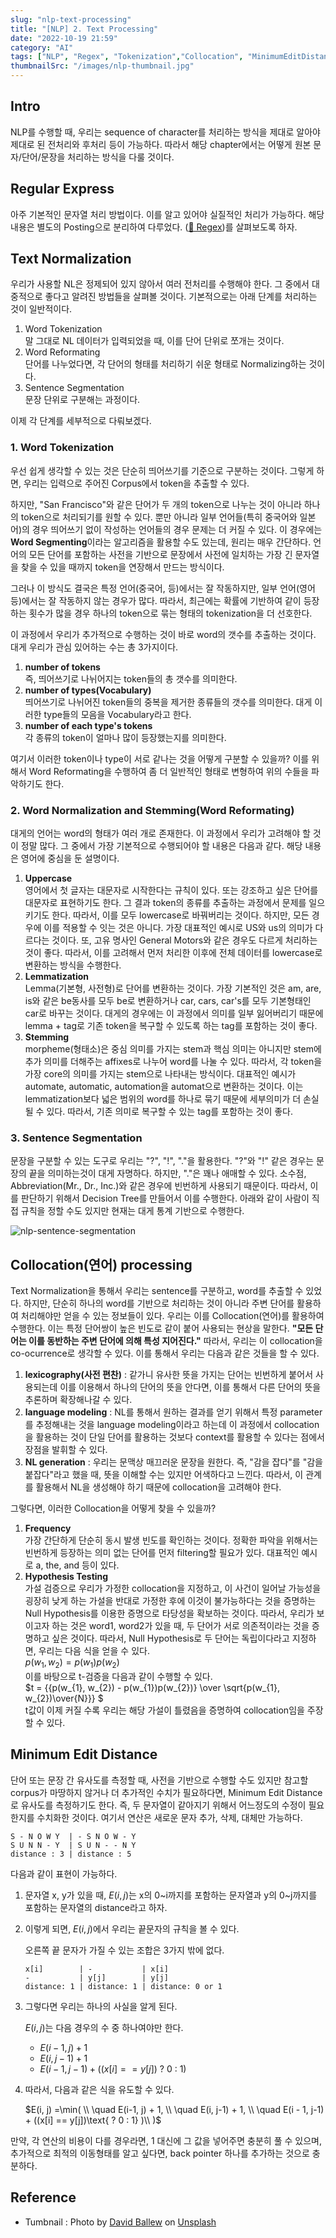 ```yaml
---
slug: "nlp-text-processing"
title: "[NLP] 2. Text Processing"
date: "2022-10-19 21:59"
category: "AI"
tags: ["NLP", "Regex", "Tokenization","Collocation", "MinimumEditDistance"]
thumbnailSrc: "/images/nlp-thumbnail.jpg"
---
```


## Intro

NLP를 수행할 때, 우리는 sequence of character를 처리하는 방식을 제대로 알아야 제대로 된 전처리와 후처리 등이 가능하다. 따라서 해당 chapter에서는 어떻게 원본 문자/단어/문장을 처리하는 방식을 다룰 것이다.

## Regular Express

아주 기본적인 문자열 처리 방법이다. 이를 알고 있어야 실질적인 처리가 가능하다. 해당 내용은 별도의 Posting으로 분리하여 다루었다. ([🔗 Regex](/posts/regex))를 살펴보도록 하자.

## Text Normalization

우리가 사용할 NL은 정제되어 있지 않아서 여러 전처리를 수행해야 한다. 그 중에서 대중적으로 좋다고 알려진 방법들을 살펴볼 것이다. 기본적으로는 아래 단계를 처리하는 것이 일반적이다.

1. Word Tokenization  
   말 그대로 NL 데이터가 입력되었을 때, 이를 단어 단위로 쪼개는 것이다.
2. Word Reformating  
   단어를 나누었다면, 각 단어의 형태를 처리하기 쉬운 형태로 Normalizing하는 것이다.  
3. Sentence Segmentation  
   문장 단위로 구분해는 과정이다.

이제 각 단계를 세부적으로 다뤄보겠다.

### 1. Word Tokenization

우선 쉽게 생각할 수 있는 것은 단순히 띄어쓰기를 기준으로 구분하는 것이다. 그렇게 하면, 우리는 입력으로 주어진 Corpus에서 token을 추출할 수 있다.

하지만, "San Francisco"와 같은 단어가 두 개의 token으로 나누는 것이 아니라 하나의 token으로 처리되기를 원할 수 있다. 뿐만 아니라 일부 언어들(특히 중국어와 일본어)의 경우 띄어쓰기 없이 작성하는 언어들의 경우 문제는 더 커질 수 있다. 이 경우에는 **Word Segmenting**이라는 알고리즘을 활용할 수도 있는데, 원리는 매우 간단하다. 언어의 모든 단어를 포함하는 사전을 기반으로 문장에서 사전에 일치하는 가장 긴 문자열을 찾을 수 있을 때까지 token을 연장해서 만드는 방식이다.

그러나 이 방식도 결국은 특정 언어(중국어, 등)에서는 잘 작동하지만, 일부 언어(영어 등)에서는 잘 작동하지 않는 경우가 많다. 따라서, 최근에는 확률에 기반하여 같이 등장하는 횟수가 많을 경우 하나의 token으로 묶는 형태의 tokenization을 더 선호한다.

이 과정에서 우리가 추가적으로 수행하는 것이 바로 word의 갯수를 추출하는 것이다. 대게 우리가 관심 있어하는 수는 총 3가지이다.

1. **number of tokens**  
   즉, 띄어쓰기로 나뉘어지는 token들의 총 갯수를 의미한다.
2. **number of types(Vocabulary)**  
   띄어쓰기로 나뉘어진 token들의 중복을 제거한 종류들의 갯수를 의미한다. 대게 이러한 type들의 모음을 Vocabulary라고 한다.
3. **number of each type's tokens**  
   각 종류의 token이 얼마나 많이 등장했는지를 의미한다.

여기서 이러한 token이나 type이 서로 같나는 것을 어떻게 구분할 수 있을까? 이를 위해서 Word Reformating을 수행하여 좀 더 일반적인 형태로 변형하여 위의 수들을 파악하기도 한다.

### 2. Word Normalization and Stemming(Word Reformating)

대게의 언어는 word의 형태가 여러 개로 존재한다. 이 과정에서 우리가 고려해야 할 것이 정말 많다. 그 중에서 가장 기본적으로 수행되어야 할 내용은 다음과 같다. 해당 내용은 영어에 중심을 둔 설명이다.

1. **Uppercase**  
   영어에서 첫 글자는 대문자로 시작한다는 규칙이 있다. 또는 강조하고 싶은 단어를 대문자로 표현하기도 한다. 그 결과 token의 종류를 추출하는 과정에서 문제를 일으키기도 한다. 따라서, 이를 모두 lowercase로 바꿔버리는 것이다. 하지만, 모든 경우에 이를 적용할 수 잇는 것은 아니다. 가장 대표적인 예시로 US와 us의 의미가 다르다는 것이다. 또, 고유 명사인 General Motors와 같은 경우도 다르게 처리하는 것이 좋다. 따라서, 이를 고려해서 먼저 처리한 이후에 전체 데이터를 lowercase로 변환하는 방식을 수행한다.  
2. **Lemmatization**  
   Lemma(기본형, 사전형)로 단어를 변환하는 것이다. 가장 기본적인 것은 am, are, is와 같은 be동사를 모두 be로 변환하거나 car, cars, car's를 모두 기본형태인 car로 바꾸는 것이다. 대게의 경우에는 이 과정에서 의미를 일부 잃어버리기 때문에 lemma + tag로 기존 token을 복구할 수 있도록 하는 tag를 포함하는 것이 좋다.
3. **Stemming**  
   morpheme(형태소)은 중심 의미를 가지는 stem과 핵심 의미는 아니지만 stem에 추가 의미를 더해주는 affixes로 나누어 word를 나눌 수 있다. 따라서, 각 token을 가장 core의 의미를 가지는 stem으로 나타내는 방식이다. 대표적인 예시가 automate, automatic, automation을 automat으로 변환하는 것이다. 이는 lemmatization보다 넓은 범위의 word를 하나로 묶기 때문에 세부의미가 더 손실될 수 있다. 따라서, 기존 의미로 복구할 수 있는 tag를 포함하는 것이 좋다.

### 3. Sentence Segmentation

문장을 구분할 수 있는 도구로 우리는 "?", "!", "."을 활용한다. "?"와 "!" 같은 경우는 문장의 끝을 의미하는것이 대게 자명하다. 하지만, "."은 꽤나 애매할 수 있다. 소수점, Abbreviation(Mr., Dr., Inc.)와 같은 경우에 빈번하게 사용되기 때문이다. 따라서, 이를 판단하기 위해서 Decision Tree를 만들어서 이를 수행한다. 아래와 같이 사람이 직접 규칙을 정할 수도 있지만 현재는 대게 통계 기반으로 수행한다.

![nlp-sentence-segmentation](/images/nlp-sentence-segmentation.jpg)

## Collocation(연어) processing

Text Normalization을 통해서 우리는 sentence를 구분하고, word를 추출할 수 있었다. 하지만, 단순히 하나의 word를 기반으로 처리하는 것이 아니라 주변 단어를 활용하여 처리해야만 얻을 수 있는 정보들이 있다. 우리는 이를 Collocation(연어)를 활용하여 수행한다. 이는 특정 단어쌍이 높은 빈도로 같이 붙어 사용되는 현상을 말한다. **"모든 단어는 이를 동반하는 주변 단어에 의해 특성 지어진다."** 따라서, 우리는 이 collocation을 co-ocurrence로 생각할 수 있다. 이를 통해서 우리는 다음과 같은 것들을 할 수 있다.

1. **lexicography(사전 편찬)** : 같가니 유사한 뜻을 가지는 단어는 빈번하게 붙어서 사용되는데 이를 이용해서 하나의 단어의 뜻을 안다면, 이를 통해서 다른 단어의 뜻을 추론하며 확장해나갈 수 있다.
2. **language modeling** : NL를 통해서 원하는 결과를 얻기 위해서 특정 parameter를 추정해내는 것을 language modeling이라고 하는데 이 과정에서 collocation을 활용하는 것이 단일 단어를 활용하는 것보다 context를 활용할 수 있다는 점에서 장점을 발휘할 수 있다.
3. **NL generation** : 우리는 문맥상 매끄러운 문장을 원한다. 즉, "감을 잡다"를 "감을 붙잡다"라고 했을 때, 뜻을 이해할 수는 있지만 어색하다고 느낀다. 따라서, 이 관계를 활용해서 NL을 생성해야 하기 때문에 collocation을 고려해야 한다.

그렇다면, 이러한 Collocation을 어떻게 찾을 수 있을까?

1. **Frequency**  
   가장 간단하게 단순히 동시 발생 빈도를 확인하는 것이다. 정확한 파악을 위해서는 빈번하게 등장하는 의미 없는 단어를 먼저 filtering할 필요가 있다. 대표적인 예시로 a, the, and 등이 있다.
2. **Hypothesis Testing**  
   가설 검증으로 우리가 가정한 collocation을 지정하고, 이 사건이 일어날 가능성을 굉장히 낮게 하는 가설을 반대로 가정한 후에 이것이 불가능하다는 것을 증명하는 Null Hypothesis를 이용한 증명으로 타당성을 확보하는 것이다. 따라서, 우리가 보이고자 하는 것은 word1, word2가 있을 때, 두 단어가 서로 의존적이라는 것을 증명하고 싶은 것이다. 따라서, Null Hypothesis로 두 단어는 독립이다라고 지정하면, 우리는 다음 식을 얻을 수 있다.  
   $p(w_{1}, w_{2}) = p(w_{1})p(w_{2})$  
   이를 바탕으로 t-검증을 다음과 같이 수행할 수 있다.  
   $t = {{p(w_{1}, w_{2}) - p(w_{1})p(w_{2})} \over \sqrt{p(w_{1}, w_{2})\over{N}}} $  
   t값이 이제 커질 수록 우리는 해당 가설이 틀렸음을 증명하여 collocation임을 주장할 수 있다.

## Minimum Edit Distance

단어 또는 문장 간 유사도를 측정할 때, 사전을 기반으로 수행할 수도 있지만 참고할 corpus가 마땅하지 않거나 더 추가적인 수치가 필요하다면, Minimum Edit Distance로 유사도를 측정하기도 한다. 즉, 두 문자열이 같아지기 위해서 어느정도의 수정이 필요한지를 수치화한 것이다. 여기서 연산은 새로운 문자 추가, 삭제, 대체만 가능하다.

```plaintext
S - N O W Y  | - S N O W - Y
S U N N - Y  | S U N - - N Y
distance : 3 | distance : 5
```

다음과 같이 표현이 가능하다.

1. 문자열 x, y가 있을 때, $E(i, j)$는 x의 0\~i까지를 포함하는 문자열과 y의 0~j까지를 포함하는 문자열의 distance라고 하자.
2. 이렇게 되면, $E(i,j)$에서 우리는 끝문자의 규칙을 볼 수 있다.

    오른쪽 끝 문자가 가질 수 있는 조합은 3가지 밖에 없다.

    ```plaintext
    x[i]        | -           | x[i]
    -           | y[j]        | y[j]
    distance: 1 | distance: 1 | distance: 0 or 1
    ```

3. 그렇다면 우리는 하나의 사실을 알게 된다.

    $E(i,j)$는 다음 경우의 수 중 하나여야만 한다.

    - $E(i-1, j) + 1$
    - $E(i, j-1) + 1$
    - $E(i-1, j-1) + ((x[i] == y[j])\text{ ? 0 : 1} )$
4. 따라서, 다음과 같은 식을 유도할 수 있다.

    $E(i, j) =\min( \\
      \quad E(i-1, j) + 1, \\
      \quad E(i, j-1) + 1,  \\
      \quad E(i - 1, j-1) + ((x[i] == y[j])\text{ ? 0 : 1} )\\
    )$

만약, 각 연산의 비용이 다를 경우라면, 1 대신에 그 값을 넣어주면 충분히 풀 수 있으며, 추가적으로 최적의 이동형태를 알고 싶다면, back pointer 하나를 추가하는 것으로 충분하다.

## Reference

- Tumbnail : Photo by [David Ballew](https://unsplash.com/@daveballew?utm_source=unsplash&utm_medium=referral&utm_content=creditCopyText) on [Unsplash](https://unsplash.com/@daveballew?utm_source=unsplash&utm_medium=referral&utm_content=creditCopyText)
